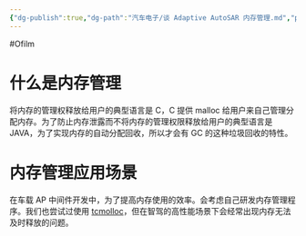```yaml
---
{"dg-publish":true,"dg-path":"汽车电子/谈 Adaptive AutoSAR 内存管理.md","permalink":"/汽车电子/谈 Adaptive AutoSAR 内存管理/","created":"2022-07-21T23:09:21.000+08:00","updated":"2024-11-22T17:43:02.170+08:00"}
---
```


#Ofilm

# 什么是内存管理

将内存的管理权释放给用户的典型语言是 C，C 提供 malloc 给用户来自己管理分配内存。为了防止内存泄露而不将内存的管理权限释放给用户的典型语言是 JAVA，为了实现内存的自动分配回收，所以才会有 GC 的这种垃圾回收的特性。

# 内存管理应用场景

在车载 AP 中间件开发中，为了提高内存使用的效率。会考虑自己研发内存管理程序。我们也尝试过使用 [tcmolloc](https://github.com/google/tcmalloc)，但在智驾的高性能场景下会经常出现内存无法及时释放的问题。

